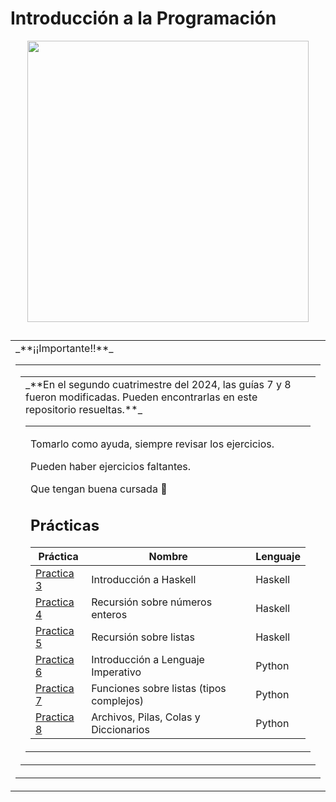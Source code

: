 # Introducción a la Programación

<p align="center">
  <img src="https://i.makeagif.com/media/4-29-2017/c1VKAm.gif" align="center" width="450">
</p>

##

<table><tr><td>_**¡¡Importante!!**_<table><tr><td>

<table><tr><td>_**En el segundo cuatrimestre del 2024, las guías 7 y 8 fueron modificadas.
Pueden encontrarlas en este repositorio resueltas.**_<table><tr><td>

Tomarlo como ayuda, siempre revisar los ejercicios.

Pueden haber ejercicios faltantes.

Que tengan buena cursada :love_letter:

## Prácticas
|                                                         Práctica                                                                |                  Nombre                    | Lenguaje |
|---------------------------------------------------------------------------------------------------------------------------------|--------------------------------------------| ---------|
| [Practica 3](https://github.com/agustinacf/IntroduccionALaProgramacion/tree/17a09a6f4447814807467533e21264f00112672d/Practica3) | Introducción a Haskell                     | Haskell  |
| [Practica 4](https://github.com/agustinacf/IntroduccionALaProgramacion/tree/53ba406cd6e7e65b6a82c2330241f0c8190be480/Practica4) | Recursión sobre números enteros            | Haskell  |
| [Practica 5](https://github.com/agustinacf/IntroduccionALaProgramacion/tree/1ace9ca72393a922f1982527cf2a33be5cd53a76/Practica5) | Recursión sobre listas                     | Haskell  |
| [Practica 6](https://github.com/agustinacf/IntroduccionALaProgramacion/tree/1ace9ca72393a922f1982527cf2a33be5cd53a76/Practica6) | Introducción a Lenguaje Imperativo         | Python   | 
| [Practica 7](https://github.com/agustinacf/IntroduccionALaProgramacion/tree/1ace9ca72393a922f1982527cf2a33be5cd53a76/Practica7) | Funciones sobre listas (tipos complejos)   | Python   |
| [Practica 8](https://github.com/agustinacf/IntroduccionALaProgramacion/tree/1ace9ca72393a922f1982527cf2a33be5cd53a76/Practica8) | Archivos, Pilas, Colas y Diccionarios      | Python   |
